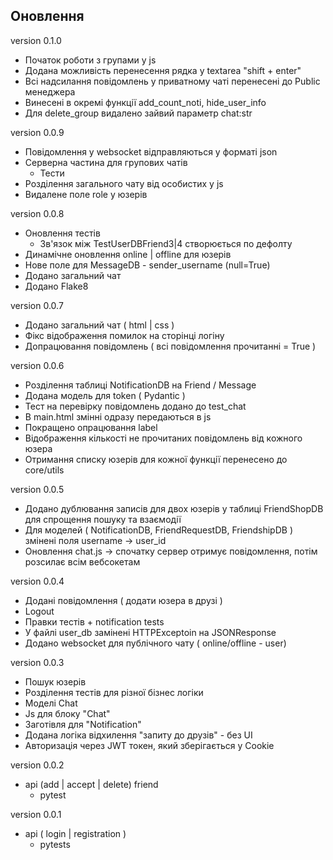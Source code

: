 ## Оновлення

version 0.1.0
- Початок роботи з групами у js
- Додана можливість перенесення рядка у textarea "shift + enter"
- Всі надсилання повідомлень у приватному чаті перенесені до Public менеджера
- Винесені в окремі функції add_count_noti, hide_user_info
- Для delete_group видалено зайвий параметр chat:str

version 0.0.9
- Повідомлення у websocket відправляються у форматі json
- Серверна частина для групових чатів
    - Тести
- Розділення загального чату від особистих у js
- Видалене поле role у юзерів

version 0.0.8
- Оновлення тестів
    - Зв'язок між TestUserDBFriend3|4 створюється по дефолту
- Динамічне оновлення online | offline для юзерів
- Нове поле для MessageDB - sender_username (null=True)
- Додано загальний чат
- Додано Flake8

version 0.0.7
- Додано загальний чат ( html | css )
- Фікс відображення помилок на сторінці логіну
- Допрацювання повідомлень ( всі повідомлення прочитанні = True )

version 0.0.6
- Розділення таблиці NotificationDB на Friend / Message
- Додана модель для token ( Pydantic )
- Тест на перевірку повідомлень додано до test_chat
- В main.html змінні одразу передаються в js
- Покращено опрацювання label
- Відображення кількості не прочитаних повідомлень від кожного юзера
- Отримання списку юзерів для кожної функції перенесено до core/utils

version 0.0.5
- Додано дублювання записів для двох юзерів у таблиці FriendShopDB для спрощення пошуку та взаємодії
- Для моделей ( NotificationDB, FriendRequestDB, FriendshipDB ) змінені поля username -> user_id
- Оновлення chat.js -> спочатку сервер отримує повідомлення, потім розсилає всім вебсокетам

version 0.0.4
- Додані повідомлення ( додати юзера в друзі )
- Logout
- Правки тестів + notification tests
- У файлі user_db замінені HTTPExceptoin на JSONResponse
- Додано websocket для публічного чату ( online/offline - user)

version 0.0.3
- Пошук юзерів
- Розділення тестів для різної бізнес логіки
- Моделі Chat
- Js для блоку "Chat"
- Заготівля для "Notification"
- Додана логіка відхилення "запиту до друзів" - без UI
- Авторизація через JWT токен, який зберігається у Cookie

version 0.0.2
- api (add | accept | delete) friend
    - pytest

version 0.0.1
- api ( login | registration )
    - pytests